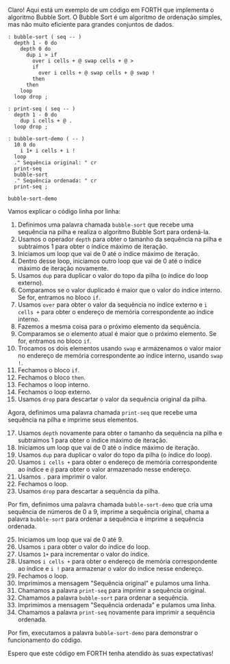 Claro! Aqui está um exemplo de um código em FORTH que implementa o algoritmo Bubble Sort. O Bubble Sort é um algoritmo de ordenação simples, mas não muito eficiente para grandes conjuntos de dados.

```forth
: bubble-sort ( seq -- )
  depth 1 - 0 do
    depth 0 do
      dup i > if
        over i cells + @ swap cells + @ >
        if
          over i cells + @ swap cells + @ swap !
        then
      then
    loop
  loop drop ;

: print-seq ( seq -- )
  depth 1 - 0 do
    dup i cells + @ .
  loop drop ;

: bubble-sort-demo ( -- )
  10 0 do
    i 1+ i cells + i !
  loop
  ." Sequência original: " cr
  print-seq
  bubble-sort
  ." Sequência ordenada: " cr
  print-seq ;

bubble-sort-demo
```

Vamos explicar o código linha por linha:

1. Definimos uma palavra chamada `bubble-sort` que recebe uma sequência na pilha e realiza o algoritmo Bubble Sort para ordená-la.
2. Usamos o operador `depth` para obter o tamanho da sequência na pilha e subtraímos 1 para obter o índice máximo de iteração.
3. Iniciamos um loop que vai de 0 até o índice máximo de iteração.
4. Dentro desse loop, iniciamos outro loop que vai de 0 até o índice máximo de iteração novamente.
5. Usamos `dup` para duplicar o valor do topo da pilha (o índice do loop externo).
6. Comparamos se o valor duplicado é maior que o valor do índice interno. Se for, entramos no bloco `if`.
7. Usamos `over` para obter o valor da sequência no índice externo e `i cells +` para obter o endereço de memória correspondente ao índice interno.
8. Fazemos a mesma coisa para o próximo elemento da sequência.
9. Comparamos se o elemento atual é maior que o próximo elemento. Se for, entramos no bloco `if`.
10. Trocamos os dois elementos usando `swap` e armazenamos o valor maior no endereço de memória correspondente ao índice interno, usando `swap !`.
11. Fechamos o bloco `if`.
12. Fechamos o bloco `then`.
13. Fechamos o loop interno.
14. Fechamos o loop externo.
15. Usamos `drop` para descartar o valor da sequência original da pilha.

Agora, definimos uma palavra chamada `print-seq` que recebe uma sequência na pilha e imprime seus elementos.

17. Usamos `depth` novamente para obter o tamanho da sequência na pilha e subtraímos 1 para obter o índice máximo de iteração.
18. Iniciamos um loop que vai de 0 até o índice máximo de iteração.
19. Usamos `dup` para duplicar o valor do topo da pilha (o índice do loop).
20. Usamos `i cells +` para obter o endereço de memória correspondente ao índice e `@` para obter o valor armazenado nesse endereço.
21. Usamos `.` para imprimir o valor.
22. Fechamos o loop.
23. Usamos `drop` para descartar a sequência da pilha.

Por fim, definimos uma palavra chamada `bubble-sort-demo` que cria uma sequência de números de 0 a 9, imprime a sequência original, chama a palavra `bubble-sort` para ordenar a sequência e imprime a sequência ordenada.

25. Iniciamos um loop que vai de 0 até 9.
26. Usamos `i` para obter o valor do índice do loop.
27. Usamos `1+` para incrementar o valor do índice.
28. Usamos `i cells +` para obter o endereço de memória correspondente ao índice e `i !` para armazenar o valor do índice nesse endereço.
29. Fechamos o loop.
30. Imprimimos a mensagem "Sequência original" e pulamos uma linha.
31. Chamamos a palavra `print-seq` para imprimir a sequência original.
32. Chamamos a palavra `bubble-sort` para ordenar a sequência.
33. Imprimimos a mensagem "Sequência ordenada" e pulamos uma linha.
34. Chamamos a palavra `print-seq` novamente para imprimir a sequência ordenada.

Por fim, executamos a palavra `bubble-sort-demo` para demonstrar o funcionamento do código.

Espero que este código em FORTH tenha atendido às suas expectativas!